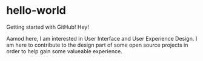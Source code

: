 # hello-world
Getting started with GitHub!
Hey!

Aamod here, I am interested in User Interface and User Experience Design.
I am here to contribute to the design part of some open source projects in order to help gain some valueable experience.
